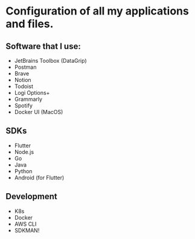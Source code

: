 # Configuration of all my applications and files.

## Software that I use:
- JetBrains Toolbox (DataGrip)
- Postman
- Brave
- Notion
- Todoist
- Logi Options+
- Grammarly
- Spotify
- Docker UI (MacOS)

## SDKs
- Flutter
- Node.js
- Go
- Java
- Python
- Android (for Flutter)

## Development
- K8s
- Docker
- AWS CLI
- SDKMAN!
